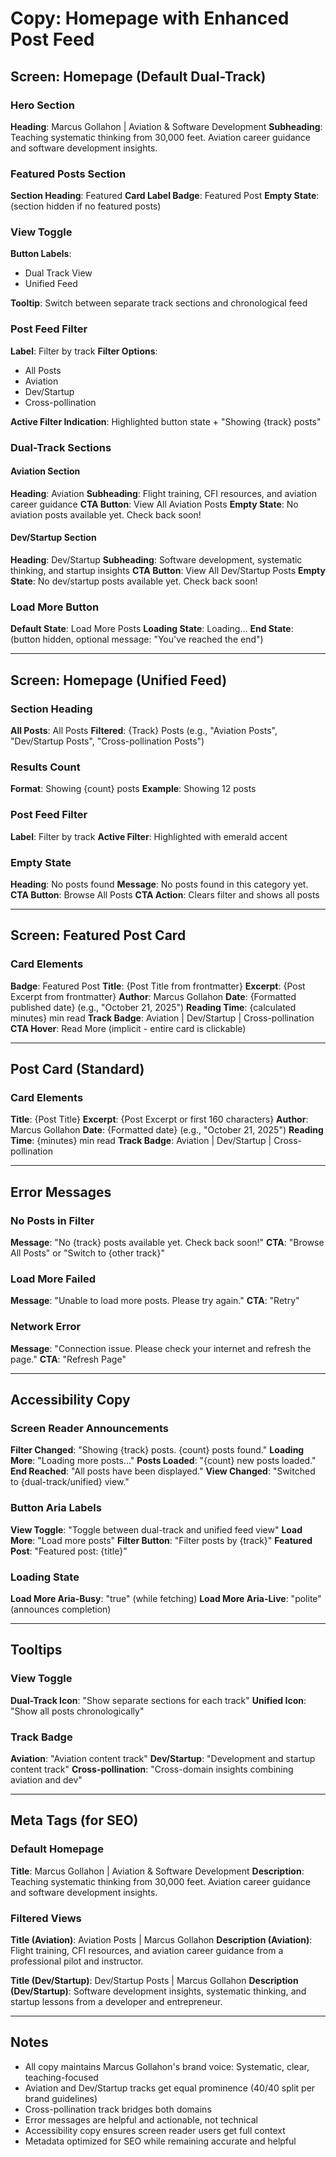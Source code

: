 # Copy: Homepage with Enhanced Post Feed

## Screen: Homepage (Default Dual-Track)

### Hero Section
**Heading**: Marcus Gollahon | Aviation & Software Development
**Subheading**: Teaching systematic thinking from 30,000 feet. Aviation career guidance and software development insights.

### Featured Posts Section
**Section Heading**: Featured
**Card Label Badge**: Featured Post
**Empty State**: (section hidden if no featured posts)

### View Toggle
**Button Labels**:
- Dual Track View
- Unified Feed

**Tooltip**: Switch between separate track sections and chronological feed

### Post Feed Filter
**Label**: Filter by track
**Filter Options**:
- All Posts
- Aviation
- Dev/Startup
- Cross-pollination

**Active Filter Indication**: Highlighted button state + "Showing {track} posts"

### Dual-Track Sections

#### Aviation Section
**Heading**: Aviation
**Subheading**: Flight training, CFI resources, and aviation career guidance
**CTA Button**: View All Aviation Posts
**Empty State**: No aviation posts available yet. Check back soon!

#### Dev/Startup Section
**Heading**: Dev/Startup
**Subheading**: Software development, systematic thinking, and startup insights
**CTA Button**: View All Dev/Startup Posts
**Empty State**: No dev/startup posts available yet. Check back soon!

### Load More Button
**Default State**: Load More Posts
**Loading State**: Loading...
**End State**: (button hidden, optional message: "You've reached the end")

---

## Screen: Homepage (Unified Feed)

### Section Heading
**All Posts**: All Posts
**Filtered**: {Track} Posts (e.g., "Aviation Posts", "Dev/Startup Posts", "Cross-pollination Posts")

### Results Count
**Format**: Showing {count} posts
**Example**: Showing 12 posts

### Post Feed Filter
**Label**: Filter by track
**Active Filter**: Highlighted with emerald accent

### Empty State
**Heading**: No posts found
**Message**: No posts found in this category yet.
**CTA Button**: Browse All Posts
**CTA Action**: Clears filter and shows all posts

---

## Screen: Featured Post Card

### Card Elements
**Badge**: Featured Post
**Title**: {Post Title from frontmatter}
**Excerpt**: {Post Excerpt from frontmatter}
**Author**: Marcus Gollahon
**Date**: {Formatted published date} (e.g., "October 21, 2025")
**Reading Time**: {calculated minutes} min read
**Track Badge**: Aviation | Dev/Startup | Cross-pollination
**CTA Hover**: Read More (implicit - entire card is clickable)

---

## Post Card (Standard)

### Card Elements
**Title**: {Post Title}
**Excerpt**: {Post Excerpt or first 160 characters}
**Author**: Marcus Gollahon
**Date**: {Formatted date} (e.g., "October 21, 2025")
**Reading Time**: {minutes} min read
**Track Badge**: Aviation | Dev/Startup | Cross-pollination

---

## Error Messages

### No Posts in Filter
**Message**: "No {track} posts available yet. Check back soon!"
**CTA**: "Browse All Posts" or "Switch to {other track}"

### Load More Failed
**Message**: "Unable to load more posts. Please try again."
**CTA**: "Retry"

### Network Error
**Message**: "Connection issue. Please check your internet and refresh the page."
**CTA**: "Refresh Page"

---

## Accessibility Copy

### Screen Reader Announcements
**Filter Changed**: "Showing {track} posts. {count} posts found."
**Loading More**: "Loading more posts..."
**Posts Loaded**: "{count} new posts loaded."
**End Reached**: "All posts have been displayed."
**View Changed**: "Switched to {dual-track/unified} view."

### Button Aria Labels
**View Toggle**: "Toggle between dual-track and unified feed view"
**Load More**: "Load more posts"
**Filter Button**: "Filter posts by {track}"
**Featured Post**: "Featured post: {title}"

### Loading State
**Load More Aria-Busy**: "true" (while fetching)
**Load More Aria-Live**: "polite" (announces completion)

---

## Tooltips

### View Toggle
**Dual-Track Icon**: "Show separate sections for each track"
**Unified Icon**: "Show all posts chronologically"

### Track Badge
**Aviation**: "Aviation content track"
**Dev/Startup**: "Development and startup content track"
**Cross-pollination**: "Cross-domain insights combining aviation and dev"

---

## Meta Tags (for SEO)

### Default Homepage
**Title**: Marcus Gollahon | Aviation & Software Development
**Description**: Teaching systematic thinking from 30,000 feet. Aviation career guidance and software development insights.

### Filtered Views
**Title (Aviation)**: Aviation Posts | Marcus Gollahon
**Description (Aviation)**: Flight training, CFI resources, and aviation career guidance from a professional pilot and instructor.

**Title (Dev/Startup)**: Dev/Startup Posts | Marcus Gollahon
**Description (Dev/Startup)**: Software development insights, systematic thinking, and startup lessons from a developer and entrepreneur.

---

## Notes

- All copy maintains Marcus Gollahon's brand voice: Systematic, clear, teaching-focused
- Aviation and Dev/Startup tracks get equal prominence (40/40 split per brand guidelines)
- Cross-pollination track bridges both domains
- Error messages are helpful and actionable, not technical
- Accessibility copy ensures screen reader users get full context
- Metadata optimized for SEO while remaining accurate and helpful
